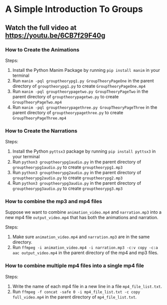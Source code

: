 # A Simple Introduction To Groups
## Watch the full video at https://youtu.be/6CB7f29F40g

### How to Create the Animations
Steps:
1. Install the Python Manim Package by running `pip install manim` in your terminal
2. Run `manim -pql grouptheorypg1.py GroupTheoryPageOne` in the parent directory of `grouptheorypg1.py` to create `GroupTheoryPageOne.mp4`
3. Run `manim -pql grouptheorypagetwo.py GroupTheoryPageTwo` in the parent directory of `grouptheorypagetwo.py` to create `GroupTheoryPageTwo.mp4`
4. Run `manim -pql grouptheorypagethree.py GroupTheoryPageThree` in the parent directory of `grouptheorypagethree.py` to create `GroupTheoryPageThree.mp4`

### How to Create the Narrations
Steps:
1. Install the Python `pyttsx3` package by running `pip install pyttsx3` in your terminal
2. Run `python3 grouptheorypg1audio.py` in the parent directory of `grouptheorypg1audio.py` to create `grouptheorypg1.mp3`
3. Run `python3 grouptheorypg2audio.py` in the parent directory of `grouptheorypg2audio.py` to create `grouptheorypg2.mp3`
4. Run `python3 grouptheorypg3audio.py` in the parent directory of `grouptheorypg3audio.py` to create `grouptheorypg3.mp3`

### How to combine the mp3 and mp4 files

Suppose we want to combine `animation_video.mp4` and `narration.mp3` into a new mp4 file `output_video.mp4` that has both the animations and narration.

Steps:
1. Make sure `animation_video.mp4` and `narration.mp3` are in the same directory.
2. Run `ffmpeg -i animation_video.mp4 -i narration.mp3 -c:v copy -c:a aac output_video.mp4` in the parent directory of the mp4 and mp3 files.

### How to combine multiple mp4 files into a single mp4 file

Steps:
1. Write the name of each mp4 file in a new line in a file `mp4_file_list.txt`.
2. Run `ffmpeg -f concat -safe 0 -i mp4_file_list.txt -c copy full_video.mp4` in the parent directory of `mp4_file_list.txt`.
